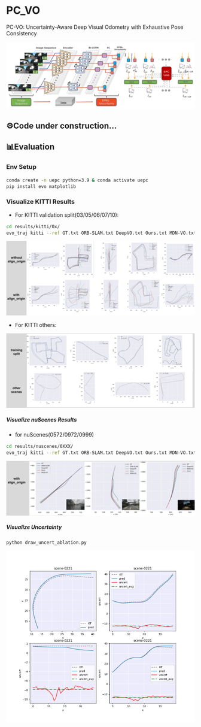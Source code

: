 # PC_VO
PC-VO: Uncertainty-Aware Deep Visual Odometry with Exhaustive Pose Consistency

![overview](./assets/overview.png)

## ⚙️Code under construction...

## 📊Evaluation

### Env Setup

```bash
conda create -n uepc python=3.9 & conda activate uepc
pip install evo matplotlib
```

### Visualize KITTI Results

* For KITTI validation split(03/05/06/07/10):

```bash
cd results/kitti/0x/
evo_traj kitti --ref GT.txt ORB-SLAM.txt DeepVO.txt Ours.txt MDN-VO.txt -vsap --plot_mode xz --align_origin #(optional)
```
![kitti_comparison_eval](./assets/kitti/kitti_comparison_eval.png)

* For KITTI others:

![kitti_comparison_other](./assets/kitti/kitti_comparison_other.png)

##### Visualize nuScenes Results
* for nuScenes(0572/0972/0999)

```bash
cd results/nuscenes/0XXX/
evo_traj kitti --ref GT.txt ORB-SLAM.txt DeepVO.txt Ours.txt MDN-VO.txt -vsap --plot_mode xz --align_origin #(optional)
```

![nuscenes_comparison](./assets/nuscenes/nuscenes_comparison.png)

##### Visualize Uncertainty

```bash
python draw_uncert_ablation.py
```

![uncert_ablation](./assets/uncert/uncert_ablation.png)
